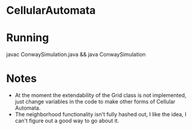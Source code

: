 # CellularAutomata

# Running
javac ConwaySimulation.java && java ConwaySimulation

# Notes
* At the moment the extendability of the Grid class is not implemented, just change variables in the code to make other forms of Cellular Automata.
* The neighborhood functionality isn't fully hashed out, I like the idea, I can't figure out a good way to go about it.
